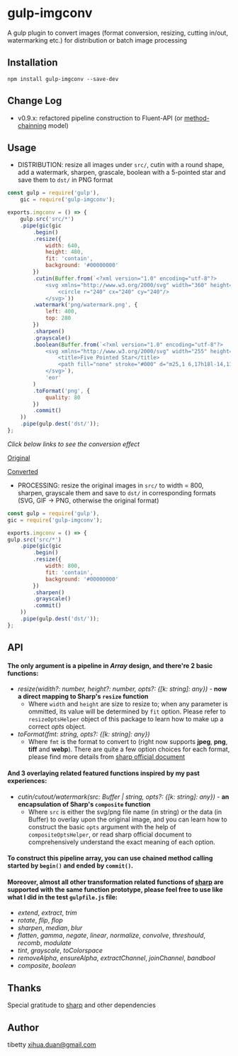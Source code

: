 gulp-imgconv
==========

A gulp plugin to convert images (format conversion, resizing, cutting in/out, watermarking etc.) for distribution or batch image processing

Installation
---

```
npm install gulp-imgconv --save-dev
```

Change Log
---
- v0.9.x: refactored pipeline construction to Fluent-API (or [method-chainning](https://en.wikipedia.org/wiki/Method_chaining) model)

Usage
---
- DISTRIBUTION: resize all images under `src/`, cutin with a round shape, add a watermark, sharpen, grascale, boolean with a 5-pointed star and save them to `dst/` in PNG format
```javascript
const gulp = require('gulp'), 
    gic = require('gulp-imgconv');

exports.imgconv = () => {
    gulp.src('src/*')
    .pipe(gic(gic
        .begin()
        .resize({
            width: 640,
            height: 480,
            fit: 'contain',
            background: '#00000000'    
        })
        .cutin(Buffer.from(`<?xml version="1.0" encoding="utf-8"?>
            <svg xmlns="http://www.w3.org/2000/svg" width="360" height="360" viewBox="0 0 480 480">
                <circle r="240" cx="240" cy="240"/>
            </svg>`))
        .watermark('png/watermark.png', {
            left: 400,
            top: 280
        })
        .sharpen()
        .grayscale()
        .boolean(Buffer.from(`<?xml version="1.0" encoding="utf-8"?>
            <svg xmlns="http://www.w3.org/2000/svg" width="255" height="240" viewBox="-20 0 71 48">
                <title>Five Pointed Star</title>
                <path fill="none" stroke="#000" d="m25,1 6,17h18l-14,11 5,17-15-10-15,10 5-17-14-11h18z"/>
            </svg>`),
            'eor'
        )
        .toFormat('png', {
            quality: 80
        })
        .commit()
    ))
    .pipe(gulp.dest('dst/')); 
};
```
*Click below links to see the conversion effect*

[Original](https://raw.githubusercontent.com/tibetty/gulp-imgconv/master/test/src/beach.jpg)

[Converted](https://raw.githubusercontent.com/tibetty/gulp-imgconv/master/test/dst/beach.png)

- PROCESSING: resize the original images in `src/` to width = 800, sharpen, grayscale them and save to `dst/` in corresponding formats (SVG, GIF -> PNG, otherwise the original format)
```javascript
const gulp = require('gulp'), 
gic = require('gulp-imgconv');

exports.imgconv = () => {
gulp.src('src/*')
    .pipe(gic(gic
        .begin()
        .resize({
            width: 800, 
            fit: 'contain',
            background: '#00000000'    
        })
        .sharpen()
        .grayscale()
        .commit()
    ))
    .pipe(gulp.dest('dst/')); 
};
```

API
---
#### The only argument is a pipeline in *Array* design, and there're 2 basic functions:
- *resize(widith?: number, height?: number, opts?: {[k: string]: any})* - **now a direct mapping to Sharp's `resize` function**  
    - Where `width` and `height` are size to resize to; when any parameter is ommitted, its value will be determined by `fit` option. Please refer to `resizeOptsHelper` object of this package to learn how to make up a correct *opts* object.
- *toFormat(fmt: string, opts?: {[k: string]: any})*
    - Where `fmt` is the format to convert to (right now supports **jpeg**, **png**, **tiff** and **webp**). There are quite a few option choices for each format, please find more details from [sharp official document](http://sharp.dimens.io)
    
#### And 3 overlaying related featured functions inspired by my past experiences:
- *cutin/cutout/watermark(src: Buffer | string, opts?: {[k: string]: any})* - **an encapsulation of Sharp's `composite` function**
    - Where `src` is either the svg/png file name (in string) or the data (in Buffer) to overlay upon the original image, and you can learn how to construct the basic `opts` argument with the help of `compositeOptsHelper`, or read sharp official document to comprehensively understand the exact meaning of each option.

#### To construct this pipeline array, you can use chained method calling started by ```begin()``` and ended by ```commit()```.

#### Moreover, almost all other transformation related functions of [sharp](http://sharp.dimens.io) are supported with the same function prototype, please feel free to use like what I did in the test `gulpfile.js` file:
- *extend*, *extract*, *trim*
- *rotate*, *flip*, *flop*
- *sharpen*, *median*, *blur*
- *flatten*, *gamma*, *negate*, *linear*, *normalize*, *convolve*, *threshould*, *recomb*, *modulate*
- *tint*, *grayscale*, *toColorspace*
- *removeAlpha*, *ensureAlpha*, *extractChannel*, *joinChannel*, *bandbool*
- *composite*, *boolean*

Thanks
---
Special gratitude to [sharp](https://www.npmjs.com/package/sharp) and other dependencies 

Author
---
tibetty <xihua.duan@gmail.com>
